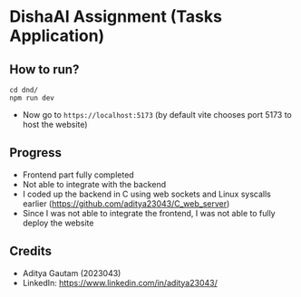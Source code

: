 # DishaAI Assignment (Tasks Application)

## How to run?

```
cd dnd/
npm run dev
```

- Now go to `https://localhost:5173` (by default vite chooses port 5173 to host the website)

## Progress
- Frontend part fully completed
- Not able to integrate with the backend
- I coded up the backend in C using web sockets and Linux syscalls earlier (https://github.com/aditya23043/C_web_server)
- Since I was not able to integrate the frontend, I was not able to fully deploy the website

## Credits
- Aditya Gautam (2023043)
- LinkedIn: https://www.linkedin.com/in/aditya23043/
